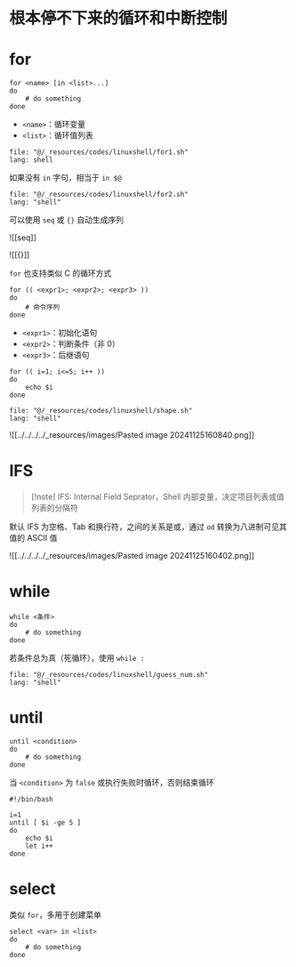 # 根本停不下来的循环和中断控制
# for

```shell
for <name> [in <list>...]
do
    # do something
done
```

- `<name>`：循环变量
- `<list>`：循环值列表

```reference
file: "@/_resources/codes/linuxshell/for1.sh"
lang: shell
```

如果没有 `in` 字句，相当于 `in $@`

```reference
file: "@/_resources/codes/linuxshell/for2.sh"
lang: "shell"
```

可以使用 `seq` 或 `{}` 自动生成序列

![[seq]]

![[{}]]

`for` 也支持类似 C 的循环方式

```shell
for (( <expr1>; <expr2>; <expr3> ))
do
    # 命令序列
done
```

- `<expr1>`：初始化语句
- `<expr2>`：判断条件（非 0）
- `<expr3>`：后继语句

```shell
for (( i=1; i<=5; i++ ))
do
    echo $i
done
```

```reference fold
file: "@/_resources/codes/linuxshell/shape.sh"
lang: "shell"
```

![[../../../../_resources/images/Pasted image 20241125160840.png]]
# IFS

> [!note] IFS: Internal Field Seprator，Shell 内部变量，决定项目列表或值列表的分隔符

默认 IFS 为空格、Tab 和换行符，之间的关系是或，通过 `od` 转换为八进制可见其值的 ASCII 值

![[../../../../_resources/images/Pasted image 20241125160402.png]]
# while

```shell
while <条件>
do
    # do something
done
```

若条件总为真（死循环），使用 `while :`

```reference
file: "@/_resources/codes/linuxshell/guess_num.sh"
lang: "shell"
```
# until

```shell
until <condition>
do
    # do something
done
```

当 `<condition>` 为 `false` 或执行失败时循环，否则结束循环

```shell
#!/bin/bash

i=1
until [ $i -ge 5 ]
do
    echo $i
    let i++
done
```
# select

类似 `for`，多用于创建菜单

```shell
select <var> in <list>
do
    # do something
done
```
